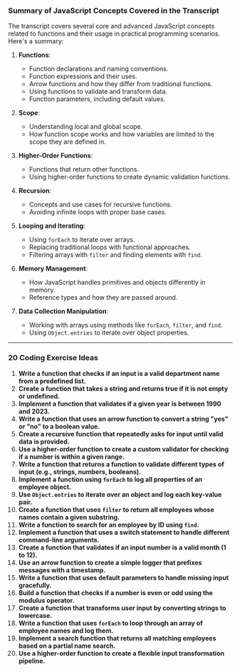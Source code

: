 ### Summary of JavaScript Concepts Covered in the Transcript

The transcript covers several core and advanced JavaScript concepts related to functions and their usage in practical programming scenarios. Here's a summary:

1. **Functions**:
    
    - Function declarations and naming conventions.
    - Function expressions and their uses.
    - Arrow functions and how they differ from traditional functions.
    - Using functions to validate and transform data.
    - Function parameters, including default values.
2. **Scope**:
    
    - Understanding local and global scope.
    - How function scope works and how variables are limited to the scope they are defined in.
3. **Higher-Order Functions**:
    
    - Functions that return other functions.
    - Using higher-order functions to create dynamic validation functions.
4. **Recursion**:
    
    - Concepts and use cases for recursive functions.
    - Avoiding infinite loops with proper base cases.
5. **Looping and Iterating**:
    
    - Using `forEach` to iterate over arrays.
    - Replacing traditional loops with functional approaches.
    - Filtering arrays with `filter` and finding elements with `find`.
6. **Memory Management**:
    
    - How JavaScript handles primitives and objects differently in memory.
    - Reference types and how they are passed around.
7. **Data Collection Manipulation**:
    
    - Working with arrays using methods like `forEach`, `filter`, and `find`.
    - Using `Object.entries` to iterate over object properties.

---

### 20 Coding Exercise Ideas

1. **Write a function that checks if an input is a valid department name from a predefined list.**
2. **Create a function that takes a string and returns true if it is not empty or undefined.**
3. **Implement a function that validates if a given year is between 1990 and 2023.**
4. **Write a function that uses an arrow function to convert a string "yes" or "no" to a boolean value.**
5. **Create a recursive function that repeatedly asks for input until valid data is provided.**
6. **Use a higher-order function to create a custom validator for checking if a number is within a given range.**
7. **Write a function that returns a function to validate different types of input (e.g., strings, numbers, booleans).**
8. **Implement a function using `forEach` to log all properties of an employee object.**
9. **Use `Object.entries` to iterate over an object and log each key-value pair.**
10. **Create a function that uses `filter` to return all employees whose names contain a given substring.**
11. **Write a function to search for an employee by ID using `find`.**
12. **Implement a function that uses a switch statement to handle different command-line arguments.**
13. **Create a function that validates if an input number is a valid month (1 to 12).**
14. **Use an arrow function to create a simple logger that prefixes messages with a timestamp.**
15. **Write a function that uses default parameters to handle missing input gracefully.**
16. **Build a function that checks if a number is even or odd using the modulus operator.**
17. **Create a function that transforms user input by converting strings to lowercase.**
18. **Write a function that uses `forEach` to loop through an array of employee names and log them.**
19. **Implement a search function that returns all matching employees based on a partial name search.**
20. **Use a higher-order function to create a flexible input transformation pipeline.**